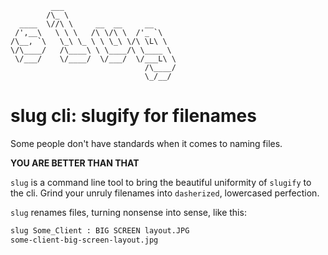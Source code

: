 ```
         ___
        /\_ \
  ____  \//\ \     __  __     __
 /',__\   \ \ \   /\ \/\ \  /'_ `\
/\__, `\   \_\ \_ \ \ \_\ \/\ \L\ \  
\/\____/   /\____\ \ \____/\ \____ \
 \/___/    \/____/  \/___/  \/___L\ \
                              /\____/
                              \_/__/ 
```


# slug cli: slugify for filenames

Some people don't have standards when it comes to naming files.

**YOU ARE BETTER THAN THAT**

`slug` is a command line tool to bring the beautiful uniformity of `slugify` to the cli.
Grind your unruly filenames into `dasherized`, lowercased perfection.

`slug` renames files, turning nonsense into sense, like this:

```sh
slug Some_Client : BIG SCREEN layout.JPG
some-client-big-screen-layout.jpg
```
